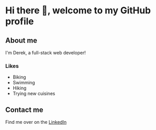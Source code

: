 # Hi there 👋,  welcome to my GitHub profile

## About me
I'm Derek, a full-stack web developer! 

### Likes
* Biking
* Swimming
* Hiking
* Trying new cuisines

## Contact me
Find me over on the [LinkedIn](https://www.linkedin.com/in/idereklobo/)